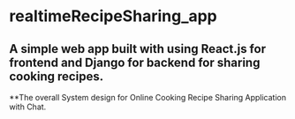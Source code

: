 # realtimeRecipeSharing_app
## A simple web app built with using React.js for frontend and Django for backend for sharing cooking recipes.

**The overall System design for Online Cooking Recipe Sharing Application with Chat.





